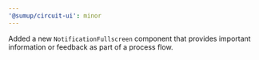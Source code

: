 ```yaml
---
'@sumup/circuit-ui': minor
---
```


Added a new `NotificationFullscreen` component that provides important information or feedback as part of a process flow.
